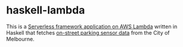 # haskell-lambda

This is a [Serverless framework application on AWS Lambda](https://serverless.com/framework/docs/providers/aws/) written in Haskell that fetches [on-street parking sensor data](https://data.melbourne.vic.gov.au/Transport-Movement/On-street-Parking-Bay-Sensors/vh2v-4nfs) from the City of Melbourne.